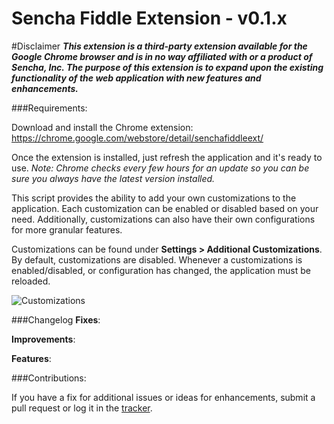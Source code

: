 # Sencha Fiddle Extension - v0.1.x

#Disclaimer
***This extension is a third-party extension available for the Google Chrome browser
and is in no way affiliated with or a product of Sencha, Inc. The purpose of 
this extension is to expand upon the existing functionality of the web application
with new features and enhancements.***

###Requirements:

Download and install the Chrome extension: https://chrome.google.com/webstore/detail/senchafiddleext/

Once the extension is installed, just refresh the application and it's ready to use.
*Note: Chrome checks every few hours for an update so you can be sure you always have the latest version installed.*

This script provides the ability to add your own customizations to the application. Each customization can be
enabled or disabled based on your need. Additionally, customizations can also have their own configurations for
more granular features.

Customizations can be found under **Settings > Additional Customizations**. By default, customizations are disabled. 
Whenever a customizations is enabled/disabled, or configuration has changed, the application must be reloaded.

![Customizations](http://i.imgur.com/vx8rOj5.png)

###Changelog
**Fixes**:
 
**Improvements**:
 
**Features**:
 
###Contributions:

If you have a fix for additional issues or ideas for enhancements, submit a pull request or log it in the [tracker](https://github.com/tristanlee85/supportportal/issues).
